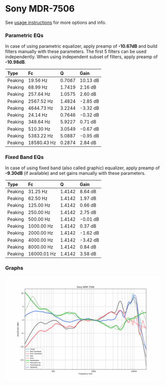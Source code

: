 # Sony MDR-7506
See [usage instructions](https://github.com/jaakkopasanen/AutoEq#usage) for more options and info.

### Parametric EQs
In case of using parametric equalizer, apply preamp of **-10.67dB** and build filters manually
with these parameters. The first 5 filters can be used independently.
When using independent subset of filters, apply preamp of **-10.98dB**.

| Type    | Fc          |      Q | Gain     |
|:--------|:------------|:-------|:---------|
| Peaking | 19.56 Hz    | 0.7067 | 10.13 dB |
| Peaking | 68.99 Hz    | 1.7419 | 2.16 dB  |
| Peaking | 257.64 Hz   | 1.0575 | 2.60 dB  |
| Peaking | 2567.52 Hz  | 1.4824 | -2.85 dB |
| Peaking | 4644.73 Hz  | 3.2244 | -3.32 dB |
| Peaking | 24.14 Hz    | 0.7646 | -0.32 dB |
| Peaking | 348.64 Hz   | 5.9227 | 0.71 dB  |
| Peaking | 510.30 Hz   | 3.0549 | -0.67 dB |
| Peaking | 5383.22 Hz  | 5.0887 | -0.95 dB |
| Peaking | 18580.43 Hz | 0.2874 | 2.84 dB  |

### Fixed Band EQs
In case of using fixed band (also called graphic) equalizer, apply preamp of **-9.30dB**
(if available) and set gains manually with these parameters.

| Type    | Fc          |      Q | Gain     |
|:--------|:------------|:-------|:---------|
| Peaking | 31.25 Hz    | 1.4142 | 8.64 dB  |
| Peaking | 62.50 Hz    | 1.4142 | 1.97 dB  |
| Peaking | 125.00 Hz   | 1.4142 | 0.66 dB  |
| Peaking | 250.00 Hz   | 1.4142 | 2.75 dB  |
| Peaking | 500.00 Hz   | 1.4142 | -0.01 dB |
| Peaking | 1000.00 Hz  | 1.4142 | 0.37 dB  |
| Peaking | 2000.00 Hz  | 1.4142 | -1.62 dB |
| Peaking | 4000.00 Hz  | 1.4142 | -3.42 dB |
| Peaking | 8000.00 Hz  | 1.4142 | 0.84 dB  |
| Peaking | 16000.01 Hz | 1.4142 | 3.58 dB  |

### Graphs
![](./Sony%20MDR-7506.png)